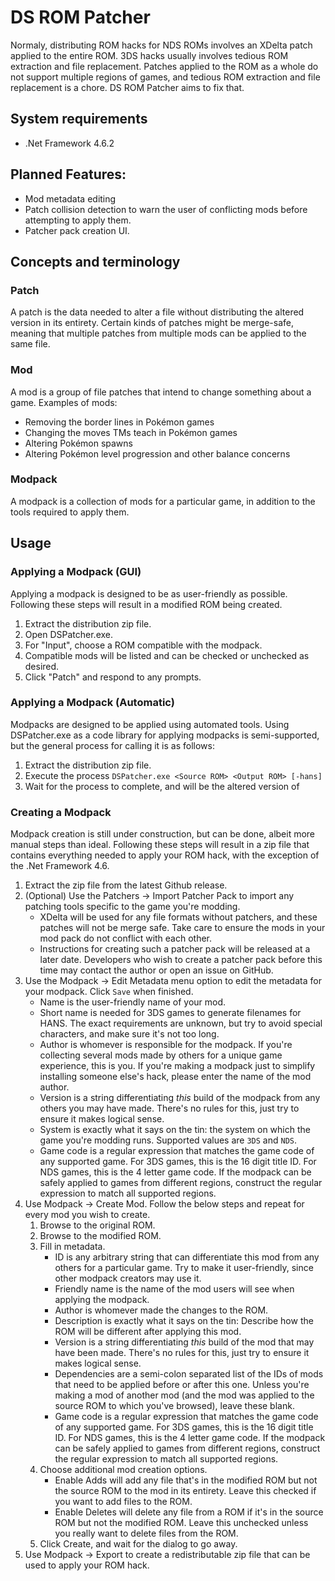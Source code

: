 # DS ROM Patcher
Normaly, distributing ROM hacks for NDS ROMs involves an XDelta patch applied to the entire ROM.  3DS hacks usually involves tedious ROM extraction and file replacement.  Patches applied to the ROM as a whole do not support multiple regions of games, and tedious ROM extraction and file replacement is a chore.  DS ROM Patcher aims to fix that.

## System requirements
* .Net Framework 4.6.2

## Planned Features:
* Mod metadata editing
* Patch collision detection to warn the user of conflicting mods before attempting to apply them.
* Patcher pack creation UI.

## Concepts and terminology
### Patch
A patch is the data needed to alter a file without distributing the altered version in its entirety.  Certain kinds of patches might be merge-safe, meaning that multiple patches from multiple mods can be applied to the same file.

### Mod
A mod is a group of file patches that intend to change something about a game.  Examples of mods:
- Removing the border lines in Pokémon games
- Changing the moves TMs teach in Pokémon games
- Altering Pokémon spawns
- Altering Pokémon level progression and other balance concerns

### Modpack
A modpack is a collection of mods for a particular game, in addition to the tools required to apply them.

## Usage
### Applying a Modpack (GUI)
Applying a modpack is designed to be as user-friendly as possible.  Following these steps will result in a modified ROM being created.
 1. Extract the distribution zip file.
 2. Open DSPatcher.exe.
 3. For "Input", choose a ROM compatible with the modpack.
 4. Compatible mods will be listed and can be checked or unchecked as desired.
 5. Click "Patch" and respond to any prompts.

### Applying a Modpack (Automatic)
Modpacks are designed to be applied using automated tools.  Using DSPatcher.exe as a code library for applying modpacks is semi-supported, but the general process for calling it is as follows:
 1. Extract the distribution zip file.
 2. Execute the process `DSPatcher.exe <Source ROM> <Output ROM> [-hans]`
 3. Wait for the process to complete, and <Output ROM> will be the altered version of <Source ROM>

### Creating a Modpack
Modpack creation is still under construction, but can be done, albeit more manual steps than ideal.  Following these steps will result in a zip file that contains everything needed to apply your ROM hack, with the exception of the .Net Framework 4.6.
 1. Extract the zip file from the latest Github release.
 2. (Optional) Use the Patchers -> Import Patcher Pack to import any patching tools specific to the game you're modding.
	* XDelta will be used for any file formats without patchers, and these patches will not be merge safe.  Take care to ensure the mods in your mod pack do not conflict with each other.
	* Instructions for creating such a patcher pack will be released at a later date.  Developers who wish to create a patcher pack before this time may contact the author or open an issue on GitHub.
 3. Use the Modpack -> Edit Metadata menu option to edit the metadata for your modpack.  Click `Save` when finished.
	* Name is the user-friendly name of your mod.
	* Short name is needed for 3DS games to generate filenames for HANS.  The exact requirements are unknown, but try to avoid special characters, and make sure it's not too long.
	* Author is whomever is responsible for the modpack.  If you're collecting several mods made by others for a unique game experience, this is you.  If you're making a modpack just to simplify installing someone else's hack, please enter the name of the mod author.
	* Version is a string differentiating _this_ build of the modpack from any others you may have made.  There's no rules for this, just try to ensure it makes logical sense.
	* System is exactly what it says on the tin: the system on which the game you're modding runs.  Supported values are `3DS` and `NDS`.
	* Game code is a regular expression that matches the game code of any supported game.  For 3DS games, this is the 16 digit title ID.  For NDS games, this is the 4 letter game code.  If the modpack can be safely applied to games from different regions, construct the regular expression to match all supported regions.
 4. Use Modpack -> Create Mod.  Follow the below steps and repeat for every mod you wish to create.
 	 1. Browse to the original ROM.
  	 2. Browse to the modified ROM.
  	 3. Fill in metadata.
		* ID is any arbitrary string that can differentiate this mod from any others for a particular game.  Try to make it user-friendly, since other modpack creators may use it.
		* Friendly name is the name of the mod users will see when applying the modpack.
		* Author is whomever made the changes to the ROM.
		* Description is exactly what it says on the tin: Describe how the ROM will be different after applying this mod.
		* Version is a string differentiating _this_ build of the mod that may have been made.  There's no rules for this, just try to ensure it makes logical sense.
		* Dependencies are a semi-colon separated list of the IDs of mods that need to be applied before or after this one.  Unless you're making a mod of another mod (and the mod was applied to the source ROM to which you've browsed), leave these blank.
		* Game code is a regular expression that matches the game code of any supported game.  For 3DS games, this is the 16 digit title ID.  For NDS games, this is the 4 letter game code.  If the modpack can be safely applied to games from different regions, construct the regular expression to match all supported regions.
  	 4. Choose additional mod creation options.
		* Enable Adds will add any file that's in the modified ROM but not the source ROM to the mod in its entirety.  Leave this checked if you want to add files to the ROM.
		* Enable Deletes will delete any file from a ROM if it's in the source ROM but not the modified ROM.  Leave this unchecked unless you really want to delete files from the ROM.
  	 5. Click Create, and wait for the dialog to go away.
 5. Use Modpack -> Export to create a redistributable zip file that can be used to apply your ROM hack.
